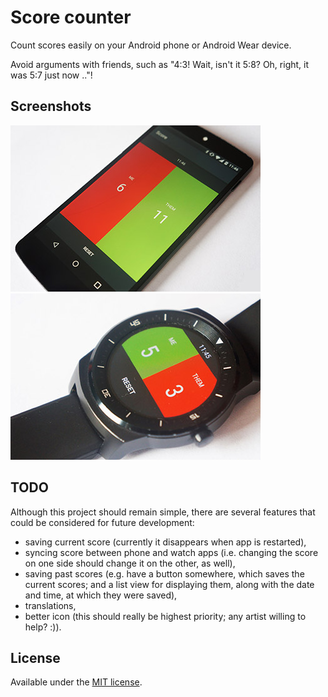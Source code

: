 # Score counter
Count scores easily on your Android phone or Android Wear device.

Avoid arguments with friends, such as "4:3! Wait, isn't it 5:8? Oh, right, it was 5:7 just now .."!

## Screenshots
<img src="_screens/phone.jpg" />
<img src="_screens/wear.jpg" />

## TODO
Although this project should remain simple, there are several features that could be considered for future development: 
 
* saving current score (currently it disappears when app is restarted), 
* syncing score between phone and watch apps (i.e. changing the score on one side should change it on the other, as well), 
* saving past scores (e.g. have a button somewhere, which saves the current scores; and a list view for displaying them, along with the date and time, at which they were saved), 
* translations, 
* better icon (this should really be highest priority; any artist willing to help? :)).

## License
Available under the [MIT license](LICENSE).
